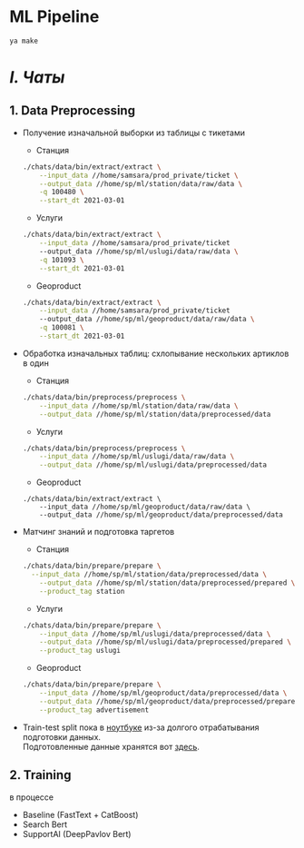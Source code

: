 # ML Pipeline

```sh
ya make
```

# *I. Чаты*

## 1. Data Preprocessing

* Получение изначальной выборки из таблицы с тикетами
  * Станция
  ```sh
  ./chats/data/bin/extract/extract \
      --input_data //home/samsara/prod_private/ticket \
      --output_data //home/sp/ml/station/data/raw/data \
      -q 100480 \
      --start_dt 2021-03-01
  ```
  * Услуги
  ```sh
  ./chats/data/bin/extract/extract \
      --input_data //home/samsara/prod_private/ticket
      --output_data //home/sp/ml/uslugi/data/raw/data \
      -q 101093 \
      --start_dt 2021-03-01
  ```
  * Geoproduct
  ```sh
  ./chats/data/bin/extract/extract \
      --input_data //home/samsara/prod_private/ticket
      --output_data //home/sp/ml/geoproduct/data/raw/data \
      -q 100081 \
      --start_dt 2021-03-01
  ``` 

* Обработка изначальных таблиц: схлопывание нескольких артиклов в один
  * Станция
  ```sh
  ./chats/data/bin/preprocess/preprocess \
      --input_data //home/sp/ml/station/data/raw/data \
      --output_data //home/sp/ml/station/data/preprocessed/data
  ```
  * Услуги
  ```sh
  ./chats/data/bin/preprocess/preprocess \
      --input_data //home/sp/ml/uslugi/data/raw/data \
      --output_data //home/sp/ml/uslugi/data/preprocessed/data
  ```
  * Geoproduct
  ```shßß
  ./chats/data/bin/extract/extract \
      --input_data //home/sp/ml/geoproduct/data/raw/data \
      --output_data //home/sp/ml/geoproduct/data/preprocessed/data
  ``` 

* Матчинг знаний и подготовка таргетов
  * Станция
  ```sh
  ./chats/data/bin/prepare/prepare \
    --input_data //home/sp/ml/station/data/preprocessed/data \
      --output_data //home/sp/ml/station/data/preprocessed/prepared \
      --product_tag station
  ```
  * Услуги
  ```sh
  ./chats/data/bin/prepare/prepare \
      --input_data //home/sp/ml/uslugi/data/preprocessed/data \
      --output_data //home/sp/ml/uslugi/data/preprocessed/prepared \
      --product_tag uslugi
  ```
  * Geoproduct
  ```sh
  ./chats/data/bin/prepare/prepare \
      --input_data //home/sp/ml/geoproduct/data/preprocessed/data \
      --output_data //home/sp/ml/geoproduct/data/preprocessed/prepared \
      --product_tag advertisement
  ```

* Train-test split пока в [ноутбуке](https://a.yandex-team.ru/arc/trunk/arcadia/junk/vmt29/jupyter/OpenFromYT/050-generate_targets.ipynb?rev=9227894) из-за долгого отрабатывания подготовки данных.  
Подготовленные данные хранятся вот [здесь](https://yt.yandex-team.ru/hahn/navigation?path=//home/sp/ml/station/data).


## 2. Training

в процессе 

* Baseline (FastText + CatBoost)
* Search Bert
* SupportAI (DeepPavlov Bert)
  

